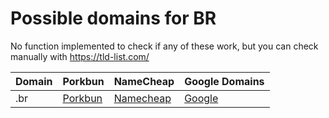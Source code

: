 # Possible domains for BR

No function implemented to check if any of these work, but you can check manually with https://tld-list.com/

| Domain | Porkbun | NameCheap | Google Domains |
|---|---|---|---|
| .br | [Porkbun](https://porkbun.com/checkout/search?prb=e814663da1&tlds=&idnLanguage=&search=search&q=.br) | [Namecheap](https://www.namecheap.com/domains/registration/results/?domain=.br) | [Google](https://domains.google.com/registrar/search?searchTerm=.br) |
